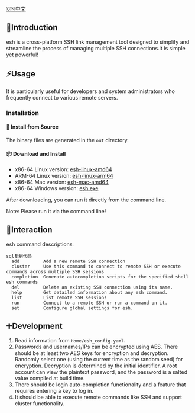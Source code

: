 [🇨🇳](README_CN.md)[中文](README_CN.md)

## 🎉Introduction

esh is a cross-platform SSH link management tool designed to simplify and streamline the process of managing multiple SSH connections.It is simple yet powerful!

## ⚡Usage
It is particularly useful for developers and system administrators who frequently connect to various remote servers.

### Installation

#### 📜 Install from Source

The binary files are generated in the `out` directory.

#### 📦 Download and Install

- x86-64 Linux version: [esh-linux-amd64](https://github.com/eust-w/esh/releases)
- ARM-64 Linux version: [esh-linux-arm64](https://github.com/eust-w/esh/releases)
- x86-64 Mac version: [esh-mac-amd64](https://github.com/eust-w/esh/releases)
- x86-64 Windows version: [esh.exe](https://github.com/eust-w/esh/releases)

After downloading, you can run it directly from the command line. 

Note: Please run it via the command line!

## 🌱Interaction

esh command descriptions:

```
sql复制代码  
  add         Add a new remote SSH connection
  cluster     Use this command to connect to remote SSH or execute commands across multiple SSH sessions
  completion  Generate autocompletion scripts for the specified shell esh commands
  del         Delete an existing SSH connection using its name.
  help        Get detailed information about any esh command.
  list        List remote SSH sessions
  run         Connect to a remote SSH or run a command on it.
  set         Configure global settings for esh.
```

## ➕Development

1. Read information from `Home/esh_config.yaml`.
2. Passwords and usernames/IPs can be encrypted using AES. There should be at least two AES keys for encryption and decryption. Randomly select one (using the current time as the random seed) for encryption. Decryption is determined by the initial identifier. A root account can view the plaintext password, and the password is a salted value compiled at build time.
3. There should be login auto-completion functionality and a feature that requires entering a key to log in.
4. It should be able to execute remote commands like SSH and support cluster functionality.

